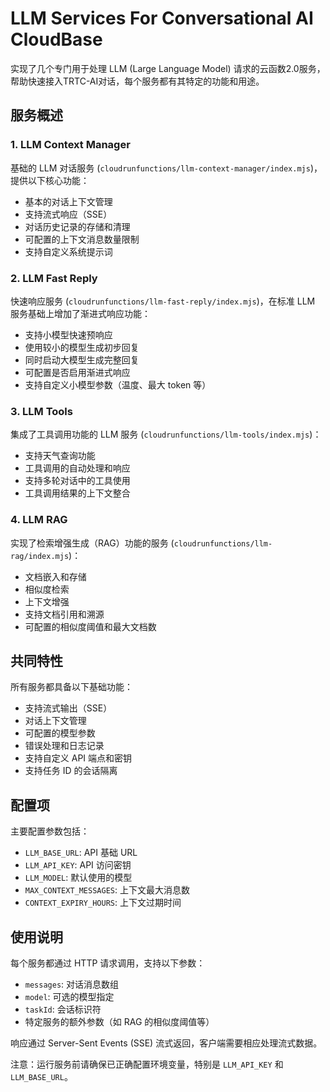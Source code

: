 # LLM Services For Conversational AI CloudBase

实现了几个专门用于处理 LLM (Large Language Model) 请求的云函数2.0服务，帮助快速接入TRTC-AI对话，每个服务都有其特定的功能和用途。

## 服务概述

### 1. LLM Context Manager

基础的 LLM 对话服务 (`cloudrunfunctions/llm-context-manager/index.mjs`)，提供以下核心功能：

- 基本的对话上下文管理
- 支持流式响应（SSE）
- 对话历史记录的存储和清理
- 可配置的上下文消息数量限制
- 支持自定义系统提示词

### 2. LLM Fast Reply

快速响应服务 (`cloudrunfunctions/llm-fast-reply/index.mjs`)，在标准 LLM 服务基础上增加了渐进式响应功能：

- 支持小模型快速预响应
- 使用较小的模型生成初步回复
- 同时启动大模型生成完整回复
- 可配置是否启用渐进式响应
- 支持自定义小模型参数（温度、最大 token 等）

### 3. LLM Tools

集成了工具调用功能的 LLM 服务 (`cloudrunfunctions/llm-tools/index.mjs`)：

- 支持天气查询功能
- 工具调用的自动处理和响应
- 支持多轮对话中的工具使用
- 工具调用结果的上下文整合

### 4. LLM RAG

实现了检索增强生成（RAG）功能的服务 (`cloudrunfunctions/llm-rag/index.mjs`)：

- 文档嵌入和存储
- 相似度检索
- 上下文增强
- 支持文档引用和溯源
- 可配置的相似度阈值和最大文档数

## 共同特性

所有服务都具备以下基础功能：

- 支持流式输出（SSE）
- 对话上下文管理
- 可配置的模型参数
- 错误处理和日志记录
- 支持自定义 API 端点和密钥
- 支持任务 ID 的会话隔离

## 配置项

主要配置参数包括：

- `LLM_BASE_URL`: API 基础 URL
- `LLM_API_KEY`: API 访问密钥
- `LLM_MODEL`: 默认使用的模型
- `MAX_CONTEXT_MESSAGES`: 上下文最大消息数
- `CONTEXT_EXPIRY_HOURS`: 上下文过期时间

## 使用说明

每个服务都通过 HTTP 请求调用，支持以下参数：

- `messages`: 对话消息数组
- `model`: 可选的模型指定
- `taskId`: 会话标识符
- 特定服务的额外参数（如 RAG 的相似度阈值等）

响应通过 Server-Sent Events (SSE) 流式返回，客户端需要相应处理流式数据。

注意：运行服务前请确保已正确配置环境变量，特别是 `LLM_API_KEY` 和 `LLM_BASE_URL`。
